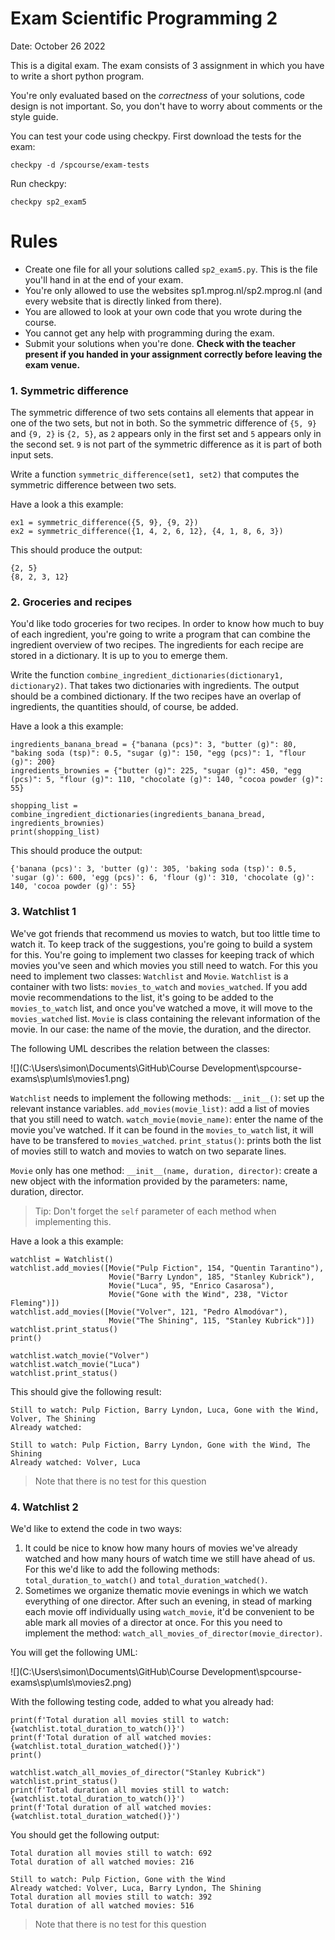 # Exam Scientific Programming 2

Date: October 26 2022

This is a digital exam. The exam consists of 3 assignment in which you have to write a short python program.

You're only evaluated based on the _correctness_ of your solutions, code design is not important. So, you don't have to worry about comments or the style guide.

You can test your code using checkpy. First download the tests for the exam:

    checkpy -d /spcourse/exam-tests

Run checkpy:

    checkpy sp2_exam5

# Rules

- Create one file for all your solutions called `sp2_exam5.py`. This is the file you'll hand in at the end of your exam.
- You're only allowed to use the websites sp1.mprog.nl/sp2.mprog.nl (and every website that is directly linked from there).
- You are allowed to look at your own code that you wrote during the course.
- You cannot get any help with programming during the exam.
- Submit your solutions when you're done. **Check with the teacher present if you handed in your assignment correctly before leaving the exam venue.**

### 1. Symmetric difference

The symmetric difference of two sets contains all elements that appear in one of the two sets, but not in both. So the symmetric difference of `{5, 9}` and `{9, 2}` is `{2, 5}`, as `2` appears only in the first set and `5` appears only in the second set. `9` is not part of the symmetric difference as it is part of both input sets.

Write a function `symmetric_difference(set1, set2)` that computes the symmetric difference between two sets.

Have a look a this example:

    ex1 = symmetric_difference({5, 9}, {9, 2})
    ex2 = symmetric_difference({1, 4, 2, 6, 12}, {4, 1, 8, 6, 3})

This should produce the output:

    {2, 5}
    {8, 2, 3, 12}

### 2. Groceries and recipes

You'd like todo groceries for two recipes. In order to know how much to buy of each ingredient, you're going to write a program that can combine the ingredient overview of two recipes. The ingredients for each recipe are stored in a dictionary. It is up to you to emerge them.

Write the function `combine_ingredient_dictionaries(dictionary1, dictionary2)`. That takes two dictionaries with ingredients. The output should be a combined dictionary. If the two recipes have an overlap of ingredients, the quantities should, of course, be added.  

Have a look a this example:

    ingredients_banana_bread = {"banana (pcs)": 3, "butter (g)": 80, "baking soda (tsp)": 0.5, "sugar (g)": 150, "egg (pcs)": 1, "flour (g)": 200}
    ingredients_brownies = {"butter (g)": 225, "sugar (g)": 450, "egg (pcs)": 5, "flour (g)": 110, "chocolate (g)": 140, "cocoa powder (g)": 55}

    shopping_list = combine_ingredient_dictionaries(ingredients_banana_bread, ingredients_brownies)
    print(shopping_list)

This should produce the output:

    {'banana (pcs)': 3, 'butter (g)': 305, 'baking soda (tsp)': 0.5, 'sugar (g)': 600, 'egg (pcs)': 6, 'flour (g)': 310, 'chocolate (g)': 140, 'cocoa powder (g)': 55}

### 3. Watchlist 1

We've got friends that recommend us movies to watch, but too little time to watch it. To keep track of the suggestions, you're going to build a system for this. You're going to implement two classes for keeping track of which movies you've seen and which movies you still need to watch. For this you need to implement two classes: `Watchlist` and `Movie`. `Watchlist` is a container with two lists: `movies_to_watch` and `movies_watched`. If you add movie recommendations to the list, it's going to be added to the `movies_to_watch` list, and once you've watched a move, it will move to the `movies_watched` list. `Movie` is class containing the relevant information of the movie. In our case: the name of the movie, the duration, and the director.

The following UML describes the relation between the classes:

![](C:\Users\simon\Documents\GitHub\Course Development\spcourse-exams\sp\umls\movies1.png)

`Watchlist` needs to implement the following methods:
    `__init__()`: set up the relevant instance variables.
    `add_movies(movie_list)`: add a list of movies that you still need to watch.
    `watch_movie(movie_name)`: enter the name of the movie you've watched. If it can be found in the `movies_to_watch` list, it will have to be transfered to `movies_watched`.
    `print_status()`: prints both the list of movies still to watch and movies to watch on two separate lines.

`Movie` only has one method:
    `__init__(name, duration, director)`: create a new object with the information provided by the parameters: name, duration, director.

> Tip: Don't forget the `self` parameter of each method when implementing this.

Have a look a this example:

    watchlist = Watchlist()
    watchlist.add_movies([Movie("Pulp Fiction", 154, "Quentin Tarantino"),
                          Movie("Barry Lyndon", 185, "Stanley Kubrick"),
                          Movie("Luca", 95, "Enrico Casarosa"),
                          Movie("Gone with the Wind", 238, "Victor Fleming")])
    watchlist.add_movies([Movie("Volver", 121, "Pedro Almodóvar"),
                          Movie("The Shining", 115, "Stanley Kubrick")])
    watchlist.print_status()
    print()

    watchlist.watch_movie("Volver")
    watchlist.watch_movie("Luca")
    watchlist.print_status()

This should give the following result:

    Still to watch: Pulp Fiction, Barry Lyndon, Luca, Gone with the Wind, Volver, The Shining
    Already watched:

    Still to watch: Pulp Fiction, Barry Lyndon, Gone with the Wind, The Shining
    Already watched: Volver, Luca

> Note that there is no test for this question

### 4. Watchlist 2

We'd like to extend the code in two ways:

1. It could be nice to know how many hours of movies we've already watched and how many hours of watch time we still have ahead of us. For this we'd like to add the following methods: `total_duration_to_watch()` and `total_duration_watched()`.
2. Sometimes we organize thematic movie evenings in which we watch everything of one director. After such an evening, in stead of marking each movie off individually using `watch_movie`, it'd be convenient to be able mark all movies of a director at once. For this you need to implement the method: `watch_all_movies_of_director(movie_director)`.

You will get the following UML:

![](C:\Users\simon\Documents\GitHub\Course Development\spcourse-exams\sp\umls\movies2.png)

With the following testing code, added to what you already had:

    print(f'Total duration all movies still to watch: {watchlist.total_duration_to_watch()}')
    print(f'Total duration of all watched movies: {watchlist.total_duration_watched()}')
    print()

    watchlist.watch_all_movies_of_director("Stanley Kubrick")
    watchlist.print_status()
    print(f'Total duration all movies still to watch: {watchlist.total_duration_to_watch()}')
    print(f'Total duration of all watched movies: {watchlist.total_duration_watched()}')

You should get the following output:

    Total duration all movies still to watch: 692
    Total duration of all watched movies: 216

    Still to watch: Pulp Fiction, Gone with the Wind
    Already watched: Volver, Luca, Barry Lyndon, The Shining
    Total duration all movies still to watch: 392
    Total duration of all watched movies: 516

> Note that there is no test for this question

